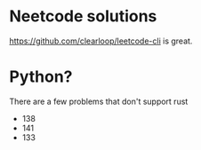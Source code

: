 # Neetcode solutions
https://github.com/clearloop/leetcode-cli is great.

# Python?
There are a few problems that don't support rust
 * 138
 * 141
 * 133
